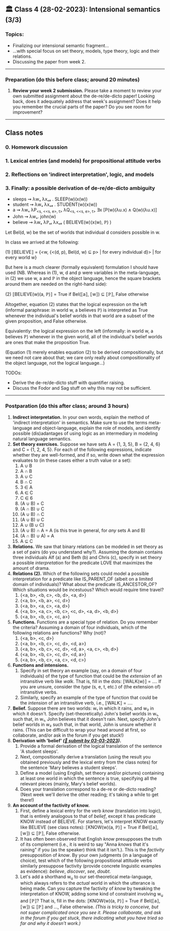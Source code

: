 
## 🏛 Class 4 (28-02-2023): Intensional semantics (3/3)

### Topics:
- Finalizing our intensional semantic fragment... 
- ...with special focus on set theory, models, type theory, logic and their relations.
- Discussing the paper from week 2.

----

### Preparation (do this before class; around 20 minutes)

1. **Review your week 2 submission.** Please take a moment to review your own submitted assignment about the de-re/de-dicto paper! Looking back, does it adequately address that week's assignment? Does it help you remember the crucial parts of the paper? Do you see room for improvement?

-----

## Class notes


### 0. Homework discussion


### 1. Lexical entries (and models) for propositional attitude verbs 


### 2. Reflections on 'indirect interpretation', logic, and models


### 3. Finally: a possible derivation of de-re/de-dicto ambiguity

- sleeps ⇝ λwₛ λxₛₑ . SLEEP(w)(x(w))
- student ⇝ λwₛ λxₛₑ . STUDENT(w)(x(w))
- a ⇝ λwₛ λP<sub><s, <<s, e>, t></sub> λQ<sub><s, <<s, e>, t></sub> ∃x [P(w)(λu.x) ∧ Q(w)(λu.x)]
- John ⇝ λwₛ. john(w)
- believe ⇝ λwₛ λℙₛₜ λxₛₑ ( BELIEVE(w)(x(w), ℙ) )

Let Bel(d, w) be the set of worlds that individual d considers possible in w.

In class we arrived at the following:

(1) ⟦BELIEVE⟧ = {<w, {<(d, p), Bel(d, w) ⊆ p> | for every individual d}> | for every world w}

But here is a much clearer (formally equivalent) formulation I should have used (NB. Whereas in (1), w, d and p were variables in the meta-language, in (2) we use w, a and ℙ in the object language, hence the square brackets around them are needed on the right-hand side):

(2) ⟦BELIEVE(w)(a, ℙ)⟧ = True if Bel(⟦a⟧, ⟦w⟧) ⊆ ⟦ℙ⟧, False otherwise 

Altogether, equation (2) states that the logical expression on the left (informal paraphrase: in world w, a believes ℙ) is interpreted as True whenever the individual's belief worlds in that world are a subset of the given proposition, and False otherwise. 

Equivalently: the logical expression on the left (informally: in world w, a believes ℙ) whenever in the given world, all of the individual's belief worlds are ones that make the proposition True.

(Equation (1) merely enables equation (2) to be derived compositionally, but we need not care about that; we care only really about compositionality of the object language, not the logical language...)

TODOs:
- Derive the de-re/de-dicto stuff with quantifier raising.
- Discuss the Fodor and Sag stuff on why this may not be sufficient.

-----

### Postparation (do this after class; around 3 hours)

1. **Indirect interpretation.** In your own words, explain the method of 'indirect interpretation' in semantics. Make sure to use the terms meta-language and object-language, explain the role of models, and identify possible (dis)adantages of using logic as an intermediary in modeling natural language semantics. 
2. **Set theory exercises.** Suppose we have sets A = {1, 3, 5}, B = {2, 4, 6} and C = {1, 2, 4, 5}. For each of the following expressions, indicate whether they are well-formed, and if so, write down what the expression evaluates to (in these cases either a truth value or a set):
   1. A ∪ B
   2. A ∩ B
   3. A ∪ C
   4. B ∩ C
   5. 3 ∈ A
   6. A ∈ C
   7. C ∈ 6
   7. (A ∪ B) = C
   8. (A ∩ B) ∪ C
   9. (A ∪ B) ∩ C
   10. (A ∪ B) ∪ C
   11. A ∪ (B ∪ C)
   12. (A ∪ B) ∩ A = A (is this true in general, for _any_ sets A and B)
   13. (A ∩ B) ∪ A) = A
   14. A ⊆ C
3. **Relations.** We saw that binary relations can be modeled in set theory as a set of pairs (do you understand why?). Assuming the domain contains three individuals Alf (a) and Beth (b) and Chris (c), specify in set theory a possible _interpretation_ for the predicate LOVE that maximizes the amount of drama.
4. **Relations (2).** Which of the following sets could model a possible interpretation for a predicate like IS_PARENT_OF (albeit on a limited domain of individuals)? What about the predicate IS_ANCESTOR_OF? Which situations would be incestuous? Which would require time travel?
   1. {<a, b>, <b, c>, <b, d>, <a, d>}
   2. {<a, b>, <b, a>, <c, d>}
   3. {<a, b>, <a, c>, <a, d>}
   4. {<a, b>, <a, c>, <b, c>, <c, d>, <a, d>, <b, d>}
   5. {<a, b>, <b, c>, <c, a>}
5. **Functions.** Functions are a special type of relation. Do you remember the criteria? Assuming a domain of four individuals, which of the following relations are functions? Why (not)?
   1. {<a, b>, <c, d>}
   2. {<a, b>, <b, c>, <c, d>, <d, a>}
   3. {<a, b>, <b, c>, <c, d>, <d, a>, <a, c>, <b, d>}
   4. {<a, b>, <b, c>, <c, d>, <d, a>}
   5. {<a, b>, <b, c>, <a, c>, <d, c>}
6. **Functions and intensions.** 
   1. Specify in set theory an example (say, on a domain of four individuals) of the type of function that could be the _extension_ of an intransitive verb like _walk_. That is, fill in the dots: ⟦WALK(w)⟧ = .... If you are unsure, consider the _type_ (s, e, t, etc.) of (the extension of) intransitive verbs.
   2. Similarly, specify an example of the type of function that could be the _intension_ of an intransitive verb, i.e., ⟦WALK⟧ = ....
7. **Belief.** Suppose there are two worlds: w₁ in which it rains, and w₂ in which it doesn't. Specify (set-theoretically) John's belief worlds in w₁, such that, in w₁, John believes that it doesn't rain. Next, specify John's belief worlds in w₂ such that, in that world, John is unsure whether it rains. (This can be difficult to wrap your head around at first, so collaborate, and/or ask in the forum if you get stuck!)
8. **Derivation with 'belief' _([📩 submit by 03-03-2023](https://brightspace.universiteitleiden.nl/d2l/le/lessons/210127/units/2292941))_.** 
   1. Provide a formal derivation of the logical translation of the sentence 'A student sleeps'.
   2. Next, compositionally derive a translation (using the result you obtained previously and the lexical entry from the class notes) for the sentence 'Mary believes a student sleeps'.
   3. Define a model (using English, set theory and/or pictures) containing at least one world in which the sentence is true, specifying all the relevant pieces (mainly, Mary's belief worlds).
   4. Does your translation correspond to a de-re or de-dicto reading? (Next week we'll derive the other reading; it's taking a while to get there!)
10. **An account of the factivity of know.**
    1. First, define a lexical entry for the verb _know_ (translation into logic), that is entirely analogous to that of _belief_, except it has predicate KNOW instead of BELIEVE. For starters, let's interpret KNOW exactly like BELIEVE (see class notes): ⟦KNOW(w)(a, ℙ)⟧ = True if Bel(⟦a⟧, ⟦w⟧) ⊆ ⟦ℙ⟧, False otherwise.
    2. It has often been observed that English _know_ presupposes the truth of its complement (i.e., it is weird to say "Anna _knows_ that it's raining" if you (as the speaker) think that it isn't.). This is the _factivity_ presupposition of _know_. By your own judgments (in a language of choice), test which of the following propositional attitude verbs similarly presuppose factivity (provide concrete linguistic examples as evidence): _believe_, _discover_, _see_, _doubt_.
    3. Let's add a shorthand w<sub>u</sub> to our set-theoretical meta-language, which always refers to the _actual_ world in which the utterance is being made. Can you capture the factivity of _know_ by tweaking the interpretation of KNOW, adding some kind of constraint involving w<sub>u</sub> and ⟦ℙ⟧? That is, fill in the dots: ⟦KNOW(w)(a, ℙ)⟧ = True if Bel(⟦a⟧, ⟦w⟧) ⊆ ⟦ℙ⟧ and ..., False otherwise. _(This is tricky to conceive, but not super complicated once you see it. Please collaborate, and ask in the forum if you get stuck, there indicating what you have tried so far and why it doesn't work.)_
